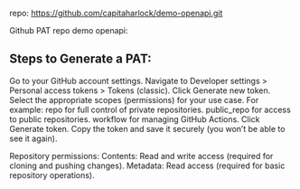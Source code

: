 repo:
https://github.com/capitaharlock/demo-openapi.git

Github PAT repo demo openapi:

## Steps to Generate a PAT:
Go to your GitHub account settings.
Navigate to Developer settings > Personal access tokens > Tokens (classic).
Click Generate new token.
Select the appropriate scopes (permissions) for your use case. For example:
repo for full control of private repositories.
public_repo for access to public repositories.
workflow for managing GitHub Actions.
Click Generate token.
Copy the token and save it securely (you won’t be able to see it again).

Repository permissions:
Contents: Read and write access (required for cloning and pushing changes).
Metadata: Read access (required for basic repository operations).